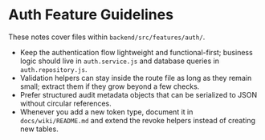 # Auth Feature Guidelines

These notes cover files within `backend/src/features/auth/`.

- Keep the authentication flow lightweight and functional-first; business logic should live in `auth.service.js` and database queries in `auth.repository.js`.
- Validation helpers can stay inside the route file as long as they remain small; extract them if they grow beyond a few checks.
- Prefer structured audit metadata objects that can be serialized to JSON without circular references.
- Whenever you add a new token type, document it in `docs/wiki/README.md` and extend the revoke helpers instead of creating new tables.
